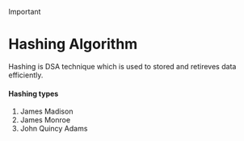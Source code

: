 > [!IMPORTANT]
>
> # Hashing Algorithm

Hashing is DSA technique which is used to stored and retireves data efficiently.

#### Hashing types

1. James Madison
2. James Monroe
3. John Quincy Adams
